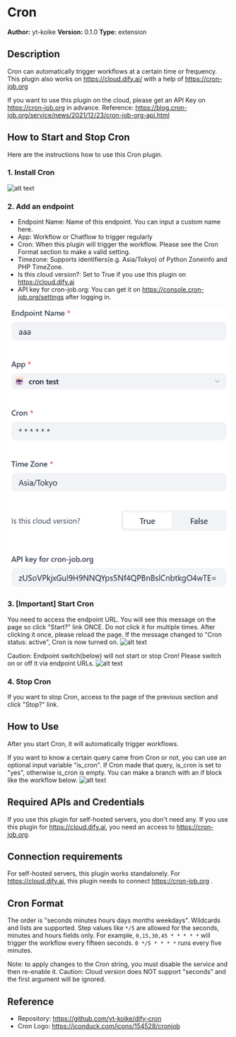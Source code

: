 # Cron

**Author:** yt-koike
**Version:** 0.1.0
**Type:** extension

## Description

Cron can automatically trigger workflows at a certain time or frequency.
This plugin also works on https://cloud.dify.ai/ with a help of https://cron-job.org

If you want to use this plugin on the cloud, please get an API Key on https://cron-job.org in advance. Reference: https://blog.cron-job.org/service/news/2021/12/23/cron-job-org-api.html

## How to Start and Stop Cron

Here are the instructions how to use this Cron plugin.

### 1. Install Cron

![alt text](_assets/installed.png)

### 2. Add an endpoint

- Endpoint Name: Name of this endpoint. You can input a custom name here.
- App: Workflow or Chatflow to trigger regularly
- Cron: When this plugin will trigger the workflow. Please see the Cron Format section to make a valid setting.
- Timezone: Supports identifiers(e.g. Asia/Tokyo) of Python Zoneinfo and PHP TimeZone.
- Is this cloud version?: Set to True if you use this plugin on https://cloud.dify.ai
- API key for cron-job.org: You can get it on https://console.cron-job.org/settings after logging in.

![alt text](_assets/endpoint.png)

### 3. [Important] Start Cron

You need to access the endpoint URL.
You will see this message on the page so click "Start?" link ONCE. Do not click it for multiple times. After clicking it once, please reload the page. If the message changed to "Cron status: active", Cron is now turned on.
![alt text](_assets/cron.png)

Caution: Endpoint switch(below) will not start or stop Cron! Please switch on or off it via endpoint URLs.
![alt text](_assets/switch.png)

### 4. Stop Cron

If you want to stop Cron, access to the page of the previous section and click "Stop?" link.

## How to Use

After you start Cron, it will automatically trigger workflows.

If you want to know a certain query came from Cron or not, you can use an optional input variable "is_cron".
If Cron made that query, is_cron is set to "yes", otherwise is_cron is empty.
You can make a branch with an if block like the workflow below.
![alt text](_assets/is_cron.png)

## Required APIs and Credentials

If you use this plugin for self-hosted servers, you don't need any.
If you use this plugin for https://cloud.dify.ai, you need an access to https://cron-job.org.

## Connection requirements

For self-hosted servers, this plugin works standalonely.
For https://cloud.dify.ai, this plugin needs to connect https://cron-job.org .

## Cron Format

The order is "seconds minutes hours days months weekdays".
Wildcards and lists are supported. Step values like `*/5` are allowed for the
seconds, minutes and hours fields only.
For example, `0,15,30,45 * * * * *` will trigger the workflow every fifteen seconds.
`0 */5 * * * *` runs every five minutes.

Note: to apply changes to the Cron string, you must disable the service and then re-enable it.
Caution: Cloud version does NOT support "seconds" and the first argument will be ignored.

## Reference

- Repository: https://github.com/yt-koike/dify-cron
- Cron Logo: https://iconduck.com/icons/154528/cronjob
